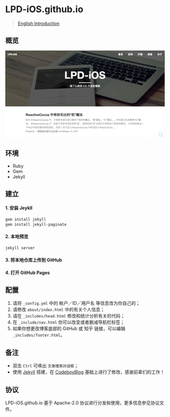 # LPD-iOS.github.io

> [English Introduction](https://github.com/LPD-iOS/LPD-iOS.github.io/blob/master/README.md)

## 概览

![lpd-ios.github.io](lpd-ios.github.io.png)

## 环境

- Ruby
- Gem
- Jekyll

## 建立

#### 1. 安装 Jeykll
```
gem install jekyll
gem install jekyll-paginate
```
#### 2. 本地预览
```
jekyll server
```
#### 3. 将本地仓库上传到 GitHub
#### 4. 打开 GitHub Pages

## 配置

1. 请将 `_config.yml` 中的 帐户／ID／用户名 等信息改为你自己的；
2. 请修改 `about/index.html` 中的有关个人信息；
3. 请在 `_includes/head.html` 修改和统计分析有关的代码；
4. 在 `_include/nav.html` 你可以改变或者删减导航栏标签；
5. 如果你想更改博客底部的 GitHub 或 知乎 链接，可以编辑 `_includes/footer.html`。

## 备注

- 双击 `Ctrl` 可唤出 `文章搜索对话框`；
- 使用 [Jekyll](https://github.com/jekyll/jekyll) 搭建，在 [CodeboyBlog](https://github.com/androiddevelop/CodeboyBlog) 基础上进行了修改，感谢前辈们的工作！

## 协议

LPD-iOS.github.io 基于 Apache-2.0 协议进行分发和使用，更多信息参见协议文件。
